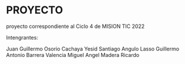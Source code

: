 # PROYECTO

proyecto correspondiente al Ciclo 4 de MISION TIC 2022

Intengrantes:

Juan Guillermo Osorio Cachaya
Yesid Santiago Angulo Lasso
Guillermo Antonio Barrera Valencia
Miguel Angel Madera Ricardo
